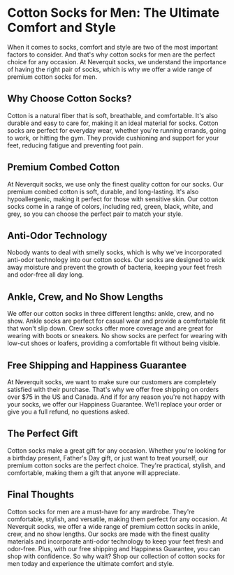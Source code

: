 # Cotton Socks for Men: The Ultimate Comfort and Style

When it comes to socks, comfort and style are two of the most important factors to consider. And that's why cotton socks for men are the perfect choice for any occasion. At Neverquit socks, we understand the importance of having the right pair of socks, which is why we offer a wide range of premium cotton socks for men.

## Why Choose Cotton Socks?

Cotton is a natural fiber that is soft, breathable, and comfortable. It's also durable and easy to care for, making it an ideal material for socks. Cotton socks are perfect for everyday wear, whether you're running errands, going to work, or hitting the gym. They provide cushioning and support for your feet, reducing fatigue and preventing foot pain.

## Premium Combed Cotton

At Neverquit socks, we use only the finest quality cotton for our socks. Our premium combed cotton is soft, durable, and long-lasting. It's also hypoallergenic, making it perfect for those with sensitive skin. Our cotton socks come in a range of colors, including red, green, black, white, and grey, so you can choose the perfect pair to match your style.

## Anti-Odor Technology

Nobody wants to deal with smelly socks, which is why we've incorporated anti-odor technology into our cotton socks. Our socks are designed to wick away moisture and prevent the growth of bacteria, keeping your feet fresh and odor-free all day long.

## Ankle, Crew, and No Show Lengths

We offer our cotton socks in three different lengths: ankle, crew, and no show. Ankle socks are perfect for casual wear and provide a comfortable fit that won't slip down. Crew socks offer more coverage and are great for wearing with boots or sneakers. No show socks are perfect for wearing with low-cut shoes or loafers, providing a comfortable fit without being visible.

## Free Shipping and Happiness Guarantee

At Neverquit socks, we want to make sure our customers are completely satisfied with their purchase. That's why we offer free shipping on orders over $75 in the US and Canada. And if for any reason you're not happy with your socks, we offer our Happiness Guarantee. We'll replace your order or give you a full refund, no questions asked.

## The Perfect Gift

Cotton socks make a great gift for any occasion. Whether you're looking for a birthday present, Father's Day gift, or just want to treat yourself, our premium cotton socks are the perfect choice. They're practical, stylish, and comfortable, making them a gift that anyone will appreciate.

## Final Thoughts

Cotton socks for men are a must-have for any wardrobe. They're comfortable, stylish, and versatile, making them perfect for any occasion. At Neverquit socks, we offer a wide range of premium cotton socks in ankle, crew, and no show lengths. Our socks are made with the finest quality materials and incorporate anti-odor technology to keep your feet fresh and odor-free. Plus, with our free shipping and Happiness Guarantee, you can shop with confidence. So why wait? Shop our collection of cotton socks for men today and experience the ultimate comfort and style.